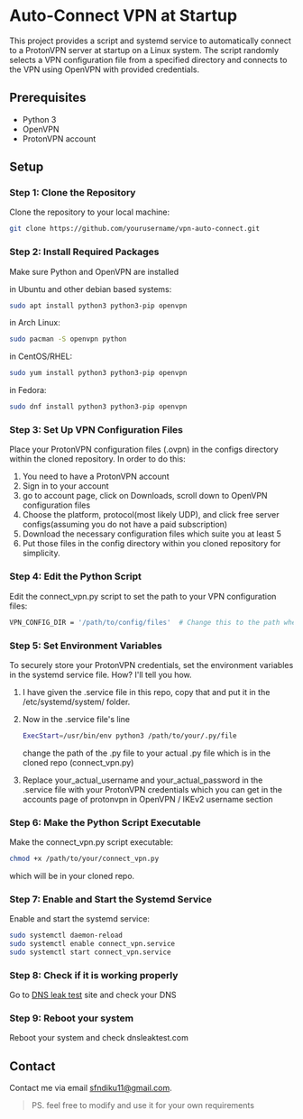# Auto-Connect VPN at Startup

This project provides a script and systemd service to automatically connect to a ProtonVPN server at startup on a Linux system. The script randomly selects a VPN configuration file from a specified directory and connects to the VPN using OpenVPN with provided credentials.

## Prerequisites

- Python 3
- OpenVPN
- ProtonVPN account

## Setup

### Step 1: Clone the Repository

Clone the repository to your local machine:
```bash
git clone https://github.com/yourusername/vpn-auto-connect.git
```


### Step 2: Install Required Packages

Make sure Python and OpenVPN are installed

in Ubuntu and other debian based systems:
```bash
sudo apt install python3 python3-pip openvpn
```

in Arch Linux:
```bash
sudo pacman -S openvpn python
```
in CentOS/RHEL:
```bash
sudo yum install python3 python3-pip openvpn
```
in Fedora:
```bash
sudo dnf install python3 python3-pip openvpn
```


### Step 3: Set Up VPN Configuration Files
Place your ProtonVPN configuration files (.ovpn) in the configs directory within the cloned repository. In order to do this:

1. You need to have a ProtonVPN account
2. Sign in to your account
3. go to account page, click on Downloads, scroll down to OpenVPN configuration files
4. Choose the platform, protocol(most likely UDP), and click free server configs(assuming you do not have a paid subscription)
5. Download the necessary configuration files which suite you at least 5
6. Put those files in the config directory within you cloned repository for simplicity.


### Step 4: Edit the Python Script
Edit the connect_vpn.py script to set the path to your VPN configuration files:
```bash
VPN_CONFIG_DIR = '/path/to/config/files'  # Change this to the path where your .ovpn files are stored which is the config folder within the cloned repo
```

### Step 5: Set Environment Variables
To securely store your ProtonVPN credentials, set the environment variables in the systemd service file. How? I'll tell you how.

1. I have given the .service file in this repo, copy that and put it in the /etc/systemd/system/ folder.
2. Now in the .service file's line
   
   ```bash
   ExecStart=/usr/bin/env python3 /path/to/your/.py/file
   ```
   change the path of the .py file to your actual .py file which is in the cloned repo (connect_vpn.py)

3. Replace your_actual_username and your_actual_password in the .service file with your ProtonVPN credentials which you can get in the accounts page of protonvpn in OpenVPN / IKEv2 username section

### Step 6: Make the Python Script Executable

Make the connect_vpn.py script executable:
```bash
chmod +x /path/to/your/connect_vpn.py
```
which will be in your cloned repo.

### Step 7: Enable and Start the Systemd Service
Enable and start the systemd service:

```bash
sudo systemctl daemon-reload
sudo systemctl enable connect_vpn.service
sudo systemctl start connect_vpn.service
```

### Step 8: Check if it is working properly
Go to [DNS leak test](https://dnsleaktest.com) site and check your DNS

### Step 9: Reboot your system
Reboot your system and check dnsleaktest.com


## Contact
Contact me via email <sfndiku11@gmail.com>.

> PS. feel free to modify and use it for your own requirements

